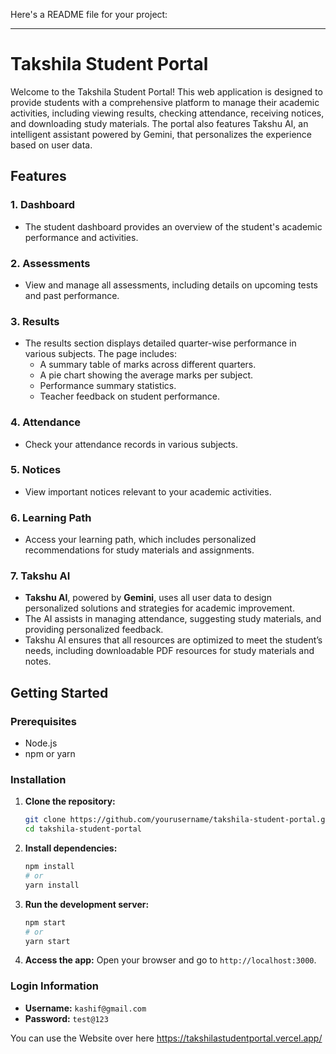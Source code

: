 Here's a README file for your project:

---

# Takshila Student Portal

Welcome to the Takshila Student Portal! This web application is designed to provide students with a comprehensive platform to manage their academic activities, including viewing results, checking attendance, receiving notices, and downloading study materials. The portal also features Takshu AI, an intelligent assistant powered by Gemini, that personalizes the experience based on user data.

## Features

### 1. **Dashboard**
   - The student dashboard provides an overview of the student's academic performance and activities.
   
### 2. **Assessments**
   - View and manage all assessments, including details on upcoming tests and past performance.
   
### 3. **Results**
   - The results section displays detailed quarter-wise performance in various subjects. The page includes:
     - A summary table of marks across different quarters.
     - A pie chart showing the average marks per subject.
     - Performance summary statistics.
     - Teacher feedback on student performance.

### 4. **Attendance**
   - Check your attendance records in various subjects.

### 5. **Notices**
   - View important notices relevant to your academic activities.

### 6. **Learning Path**
   - Access your learning path, which includes personalized recommendations for study materials and assignments.

### 7. **Takshu AI**
   - **Takshu AI**, powered by **Gemini**, uses all user data to design personalized solutions and strategies for academic improvement.
   - The AI assists in managing attendance, suggesting study materials, and providing personalized feedback.
   - Takshu AI ensures that all resources are optimized to meet the student’s needs, including downloadable PDF resources for study materials and notes.

## Getting Started

### Prerequisites
- Node.js
- npm or yarn

### Installation

1. **Clone the repository:**

   ```bash
   git clone https://github.com/yourusername/takshila-student-portal.git
   cd takshila-student-portal
   ```

2. **Install dependencies:**

   ```bash
   npm install
   # or
   yarn install
   ```

3. **Run the development server:**

   ```bash
   npm start
   # or
   yarn start
   ```

4. **Access the app:**
   Open your browser and go to `http://localhost:3000`.

### Login Information

- **Username:** `kashif@gmail.com`
- **Password:** `test@123`

You can use the Website over here https://takshilastudentportal.vercel.app/
